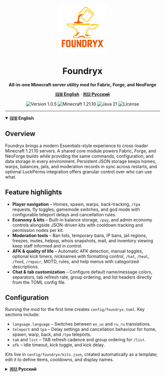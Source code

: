 <p align="center">
  <img src="foundryx.png" alt="Foundryx logo" width="160" />
</p>
<h1 align="center">Foundryx</h1>
<p align="center">
  <strong>All-in-one Minecraft server utility mod for Fabric, Forge, and NeoForge</strong>
</p>
<p align="center">
  <a href="#english"><strong>🇬🇧 English</strong></a> ·
  <a href="#русская-версия"><strong>🇷🇺 Русский</strong></a>
</p>
<p align="center">
  <img src="https://img.shields.io/badge/Version-1.0.5-3b82f6?style=for-the-badge" alt="Version 1.0.5" />
  <img src="https://img.shields.io/badge/Minecraft-1.21.10-10b981?style=for-the-badge" alt="Minecraft 1.21.10" />
  <img src="https://img.shields.io/badge/Java-21-ec4899?style=for-the-badge" alt="Java 21" />
  <img src="https://img.shields.io/badge/License-Apache--2.0-f97316?style=for-the-badge" alt="License" />
</p>

---

<details open>
<summary id="english"><strong>🇬🇧 English</strong></summary>

## Overview

Foundryx brings a modern Essentials-style experience to cross-loader Minecraft 1.21.10 servers. A shared core module powers Fabric, Forge, and NeoForge builds while providing the same commands, configuration, and data storage in every environment. Persistent JSON storage keeps homes, warps, balances, jails, and moderation records in sync across restarts, and optional LuckPerms integration offers granular control over who can use what.

## Feature highlights

- **Player navigation** – Homes, spawn, warps, back-tracking, `/tpa` requests, fly toggles, gamemode switches, and god mode with configurable teleport delays and cancellation rules.
- **Economy & kits** – Built-in balance storage, `/pay`, and admin economy controls alongside JSON-driven kits with cooldown tracking and permission nodes per kit.
- **Moderation tools** – Ban lists, temporary bans, IP bans, jail regions, freezes, mutes, helpop, whois snapshots, mail, and inventory viewing keep staff informed and in control.
- **AFK & quality of life** – Automatic AFK detection, manual toggles, optional kick timers, nicknames with formatting control, `/hat`, `/heal`, `/feed`, `/repair`, MOTD, rules, and help menus with categorized descriptions.
- **Chat & tab customization** – Configure default name/message colors, separators, tab refresh rate, group ordering, and list headers directly from the TOML config file.

## Configuration

Running the mod for the first time creates `config/foundryx.toml`. Key sections include:

- `language.language` – Switches between `en_us` and `ru_ru` translations.
- `teleport` and `tpa` – Delay settings and cancellation behaviour for home, spawn, warp, back, and `/tpa` teleports.
- `tab` and `list` – TAB refresh cadence and group ordering for `/list`.
- `afk` – Idle timeout, kick toggle, and kick delay.

Kits live in `config/foundryx/kits.json`, created automatically as a template; edit it to define items, cooldowns, and display names.

</details>

<details>
<summary id="русская-версия"><strong>🇷🇺 Русский</strong></summary>

## Обзор

Foundryx переносит современный функционал Essentials на кросс-загрузочные серверы Minecraft 1.21.10. Общий модуль обеспечивает единый набор команд, настроек и хранения данных для Fabric, Forge и NeoForge. Данные о домах, варпах, балансах, тюрьмах и модерации сохраняются в JSON между перезапусками, а интеграция с LuckPerms (если установлена) даёт точный контроль за правами игроков.

## Ключевые возможности

- **Навигация игроков** — Дома, спавн, варпы, возврат на предыдущую точку, запросы `/tpa`, полёт, смена режима игры и «бог-режим» с настраиваемыми задержками телепорта и условиями отмены.
- **Экономика и наборы** — Встроенные балансы, `/pay` и админские команды экономики, а также наборы предметов из `kits.json` с отслеживанием перезарядки и отдельными правами на каждый набор.
- **Инструменты модерации** — Бан-листы, временные и IP-баны, зоны тюрьмы, заморозка, муты, helpop, подробный whois, внутренняя почта и просмотр инвентарей помогают персоналу держать сервер в порядке.
- **AFK и удобство** — Авто-детект AFK, ручное переключение, настраиваемый кик, никнеймы с форматированием, `/hat`, `/heal`, `/feed`, `/repair`, MOTD, правила и справка с категориями команд.
- **Чат и TAB** — Тонкая настройка цвета имён и сообщений, разделителей, частоты обновления TAB-листа, порядка групп и списка `/list` через TOML-конфиг.

## Настройка

При первом запуске создаётся `config/foundryx.toml`. Основные блоки настроек:

- `language.language` — выбор перевода `en_us` или `ru_ru`.
- `teleport` и `tpa` — задержки и отмена телепортов для домов, спавна, варпов, `/back` и `/tpa`.
- `tab` и `list` — частота обновления TAB и порядок групп команды `/list`.
- `afk` — таймаут бездействия, включение кика и время до кика.

Файл `config/foundryx/kits.json` создаётся автоматически и служит шаблоном для настройки наборов предметов, их кулдаунов и отображаемых названий.

</details>
